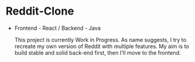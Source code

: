 # Reddit-Clone

 - Frontend - React / Backend - Java
    
    This project is currently Work in Progress. As name suggests, I try to recreate my own version of Reddit with multiple features.
    My aim is to build stable and solid back-end first, then I'll move to the frontend.
